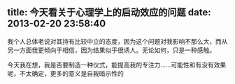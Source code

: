 title: 今天看关于心理学上的启动效应的问题
date: 2013-02-20 23:58:40
---

我个人总体老说对其持有比较中立的态度，因为这个问题对我影响不那么大，而从另一方面我更倾向于相信，因为结果似乎很诱人。无论如何，只是一种感触。

今天我在想，我是否要制造一种仪式，能提高我的专注力……可能性和有没有效果呢，不太确定，更多的意义是自我暗示性的